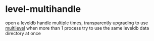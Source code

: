# level-multihandle

open a leveldb handle multiple times, transparently upgrading to use
[multilevel](https://npmjs.org/package/multilevel) when more than 1 process try
to use the same leveldb data directory at once

